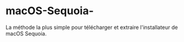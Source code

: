 # macOS-Sequoia-
La méthode la plus simple pour télécharger et extraire l'installateur de macOS Sequoia.
